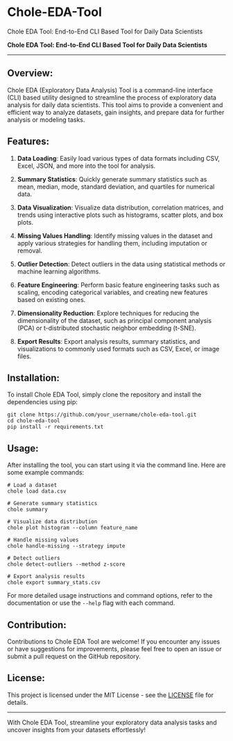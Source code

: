 # Chole-EDA-Tool
Chole EDA Tool: End-to-End CLI Based Tool for Daily Data Scientists

**Chole EDA Tool: End-to-End CLI Based Tool for Daily Data Scientists**

---

## Overview:

Chole EDA (Exploratory Data Analysis) Tool is a command-line interface (CLI) based utility designed to streamline the process of exploratory data analysis for daily data scientists. This tool aims to provide a convenient and efficient way to analyze datasets, gain insights, and prepare data for further analysis or modeling tasks.

## Features:

1. **Data Loading**: Easily load various types of data formats including CSV, Excel, JSON, and more into the tool for analysis.

2. **Summary Statistics**: Quickly generate summary statistics such as mean, median, mode, standard deviation, and quartiles for numerical data.

3. **Data Visualization**: Visualize data distribution, correlation matrices, and trends using interactive plots such as histograms, scatter plots, and box plots.

4. **Missing Values Handling**: Identify missing values in the dataset and apply various strategies for handling them, including imputation or removal.

5. **Outlier Detection**: Detect outliers in the data using statistical methods or machine learning algorithms.

6. **Feature Engineering**: Perform basic feature engineering tasks such as scaling, encoding categorical variables, and creating new features based on existing ones.

7. **Dimensionality Reduction**: Explore techniques for reducing the dimensionality of the dataset, such as principal component analysis (PCA) or t-distributed stochastic neighbor embedding (t-SNE).

8. **Export Results**: Export analysis results, summary statistics, and visualizations to commonly used formats such as CSV, Excel, or image files.

## Installation:

To install Chole EDA Tool, simply clone the repository and install the dependencies using pip:

```
git clone https://github.com/your_username/chole-eda-tool.git
cd chole-eda-tool
pip install -r requirements.txt
```

## Usage:

After installing the tool, you can start using it via the command line. Here are some example commands:

```
# Load a dataset
chole load data.csv

# Generate summary statistics
chole summary

# Visualize data distribution
chole plot histogram --column feature_name

# Handle missing values
chole handle-missing --strategy impute

# Detect outliers
chole detect-outliers --method z-score

# Export analysis results
chole export summary_stats.csv
```

For more detailed usage instructions and command options, refer to the documentation or use the `--help` flag with each command.

## Contribution:

Contributions to Chole EDA Tool are welcome! If you encounter any issues or have suggestions for improvements, please feel free to open an issue or submit a pull request on the GitHub repository.

## License:

This project is licensed under the MIT License - see the [LICENSE](LICENSE) file for details.

---

With Chole EDA Tool, streamline your exploratory data analysis tasks and uncover insights from your datasets effortlessly!
